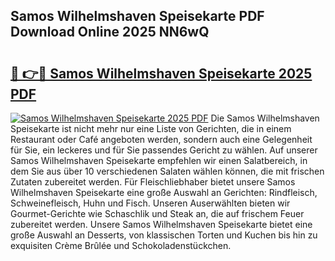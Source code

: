 ## Samos Wilhelmshaven Speisekarte PDF Download Online 2025 NN6wQ

# <h2><a href="http://gccr8p.nevu.top/?p=Samos+Wilhelmshaven+Speisekarte">🔗 👉🔴 Samos Wilhelmshaven Speisekarte 2025 PDF</a></h2>

[![Samos Wilhelmshaven Speisekarte 2025 PDF](https://i.imgur.com/dBaPXMq.png)](http://gccr8p.nevu.top/?p=Samos+Wilhelmshaven+Speisekarte)
Die Samos Wilhelmshaven Speisekarte ist nicht mehr nur eine Liste von Gerichten, die in einem Restaurant oder Café angeboten werden, sondern auch eine Gelegenheit für Sie, ein leckeres und für Sie passendes Gericht zu wählen. Auf unserer Samos Wilhelmshaven Speisekarte empfehlen wir einen Salatbereich, in dem Sie aus über 10 verschiedenen Salaten wählen können, die mit frischen Zutaten zubereitet werden. Für Fleischliebhaber bietet unsere Samos Wilhelmshaven Speisekarte eine große Auswahl an Gerichten: Rindfleisch, Schweinefleisch, Huhn und Fisch. Unseren Auserwählten bieten wir Gourmet-Gerichte wie Schaschlik und Steak an, die auf frischem Feuer zubereitet werden. Unsere Samos Wilhelmshaven Speisekarte bietet eine große Auswahl an Desserts, von klassischen Torten und Kuchen bis hin zu exquisiten Crème Brûlée und Schokoladenstückchen.
